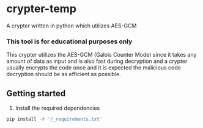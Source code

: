 # crypter-temp
A crypter written in python which utilizes AES-GCM
### This tool is for educational purposes only

This crypter utilizes the AES-GCM (Galois Counter Mode) since it takes any amount of data as input and is also fast during decryption and a crypter usually encrypts the code once and it is expected the malicious code decryption should be as efficient as possible.


## Getting started

1. Install the required dependencies

```py
pip install -r '/_requirements.txt'
```
